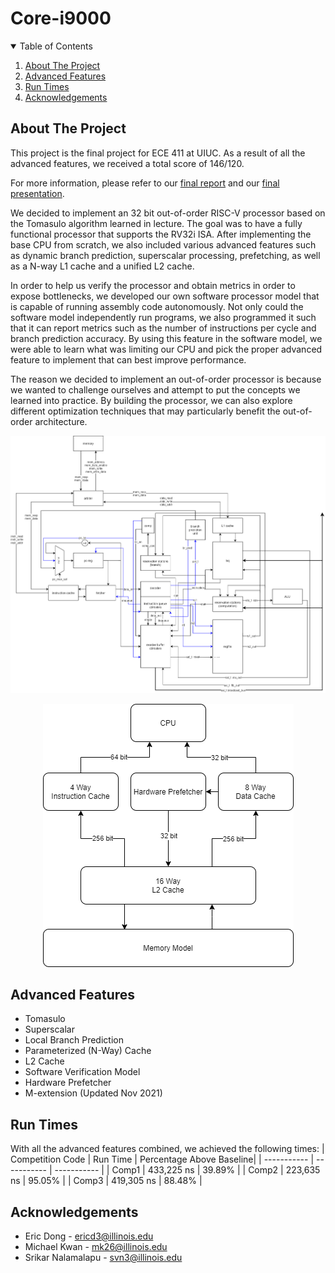 # Core-i9000

<!-- TABLE OF CONTENTS -->
<details open="open">
  <summary>Table of Contents</summary>
  <ol>
    <li><a href="#about-the-project">About The Project</a></li>
    <li><a href="#advanced-features">Advanced Features</a></li>
    <li><a href="#run-times">Run Times</a></li>
    <li><a href="#acknowledgements">Acknowledgements</a></li>
  </ol>
</details>



<!-- ABOUT THE PROJECT -->
## About The Project
This project is the final project for ECE 411 at UIUC. As a result of all the advanced features, we received a total score of 146/120. 

For more information, please refer to our [final report](https://github.com/gnodipac886/Core-i9000/blob/superscalar/ECE%20411%20MP4%20Report.pdf) and our [final presentation](https://github.com/gnodipac886/Core-i9000/blob/superscalar/ECE%20411%20MP4%20Final%20Presentation.pdf).

We decided to implement an 32 bit out-of-order RISC-V processor based
on the Tomasulo algorithm learned in lecture. The goal was to have a fully functional processor
that supports the RV32i ISA. After implementing the base CPU from scratch, we also included
various advanced features such as dynamic branch prediction, superscalar processing,
prefetching, as well as a N-way L1 cache and a unified L2 cache.

In order to help us verify the processor and obtain metrics in order to expose bottlenecks,
we developed our own software processor model that is capable of running assembly code
autonomously. Not only could the software model independently run programs, we also
programmed it such that it can report metrics such as the number of instructions per cycle and
branch prediction accuracy. By using this feature in the software model, we were able to learn
what was limiting our CPU and pick the proper advanced feature to implement that can best
improve performance.

The reason we decided to implement an out-of-order processor is because we wanted to
challenge ourselves and attempt to put the concepts we learned into practice. By building the
processor, we can also explore different optimization techniques that may particularly benefit the
out-of-order architecture.

![CPU Design](https://github.com/gnodipac886/Core-i9000/blob/superscalar/design/CPU_diagram.png)
<p align="center">
  <img src="https://github.com/gnodipac886/Core-i9000/blob/superscalar/design/advanced_features_design.png">
</p>

<!-- Advanced Features -->
## Advanced Features
- Tomasulo
- Superscalar
- Local Branch Prediction
- Parameterized (N-Way) Cache
- L2 Cache
- Software Verification Model
- Hardware Prefetcher
- M-extension (Updated Nov 2021)

<!-- Run Times -->
## Run Times
With all the advanced features combined, we achieved the following times:
| Competition Code      | Run Time | Percentage Above Baseline|
| ----------- | ----------- | ----------- |
| Comp1   | 433,225 ns  | 39.89% |
| Comp2   | 223,635 ns  | 95.05% |
| Comp3   | 419,305 ns  | 88.48% |

<!-- ACKNOWLEDGEMENTS -->
## Acknowledgements
- Eric Dong - ericd3@illinois.edu
- Michael Kwan - mk26@illinois.edu
- Srikar Nalamalapu - svn3@illinois.edu
